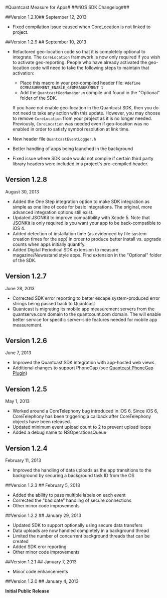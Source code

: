 #Quantcast Measure for Apps#
###iOS SDK Changelog###

##Version 1.2.10##
September 12, 2013

* Fixed compilation issue caused when CoreLocation is not linked to project.

##Version 1.2.9 ##
September 10, 2013
* Refactored geo-location code so that it is completely optional to integrate. The `CoreLocation` framework is now only required if you wish to activate geo-reporting. People who have already activated the geo-location code will need to take the following steps to maintain that activation:
  * Place this macro in your pre-compiled header file: `#define QCMEASUREMENT_ENABLE_GEOMEASUREMENT 1`
  * Add the `QuantcastGeoManager.m` compile unit found in the "Optional" folder of the SDK.
  
  If you have not enable geo-location in the Quantcast SDK, then you do not need to take any action with this update. However, you may choose to remove `CoreLocation` from your project as it is no longer needed. Previously, `CoreLocation` was needed even if geo-location was no enabled in order to satisfy symbol resolution at link time. 
* New header file `QuantcastEventLogger.h`
* Better handling of apps being launched in the background
* Fixed issue where SDK code would not compile if certain third party library headers were included in a project's pre-compiled header.

## Version 1.2.8 ##
August 30, 2013
* Added the One Step integration option to make SDK integration as simple as one line of code for basic integrations. The original, more advanced integration options still exist.
* Updated JSONKit to improve compatibility with Xcode 5. Note that JSONKit is only required is you want your app to be back-compatible to iOS 4. 
* Added detection of installation time (as evidenced by file system creation times for the app) in order to produce better install vs. upgrade counts when apps initially quantify.
* Added Digital Periodical SDK extension to measure magazine/Newsstand style apps. Find extension in the "Optional" folder of the SDK.

## Version 1.2.7 ##
June 28, 2013
* Corrected SDK error reporting to better escape system-produced error strings being passed back to Quantcast
* Quantcast is migrating its mobile app measurement servers from the quantserve.com domain to the quantcount.com domain. The will enable better service for specific server-side features needed for mobile app measurement.

## Version 1.2.6 ##
June 7, 2013
* Improved the Quantcast SDK integration with app-hosted web views
* Additional changes to support PhoneGap (see [Quantcast PhoneGap Plugin](https://github.com/quantcast/phonegap-measurement))

## Version 1.2.5 ##
May 1, 2013
* Worked around a CoreTelephony bug introduced in iOS 6. Since iOS 6, CoreTelephony has been triggering a callback after CoreTelephony objects have been released.
* Updated minimum event upload count to 2 to prevent upload loops
* Added a debug name to NSOperationsQueue

## Version 1.2.4 ##
February 11, 2013
* Improved the handling of data uploads as the app transitions to the background by securing a background task ID from the OS

##Version 1.2.3 ##
February 5, 2013
* Added the ability to pass multiple labels on each event
* Corrected the "bad date" handling of secure connections
* Other minor code improvements

##Version 1.2.2 ##
January 29, 2013
* Updated SDK to support optionally using secure data transfers
* Data uploads are now handled completely in a background thread
* Limited the number of concurrent background threads that can be created
* Added SDK eror reporting
* Other minor code improvements

##Version 1.2.1 ##
January 7, 2013
* Minor code enhancements

##Version 1.2.0 ##
January 4, 2013

**Initial Public Release**